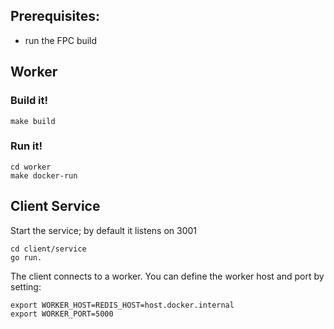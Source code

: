 ## Prerequisites:

* run the FPC build

## Worker

### Build it!

```
make build
```

### Run it!

```
cd worker
make docker-run
```

## Client Service

Start the service; by default it listens on 3001

```
cd client/service
go run.
```

The client connects to a worker. You can define the worker host and port by setting:
```
export WORKER_HOST=REDIS_HOST=host.docker.internal
export WORKER_PORT=5000
```